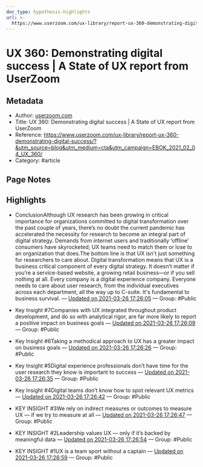 ```yaml
---
doc_type: hypothesis-highlights
url: >-
  https://www.userzoom.com/ux-library/report-ux-360-demonstrating-digital-success/?&utm_source=blog&utm_medium=cta&utm_campaign=EBOK_2021_02_04_UX_360/
---
```


# UX 360: Demonstrating digital success | A State of UX report from UserZoom

## Metadata
- Author: [userzoom.com]()
- Title: UX 360: Demonstrating digital success | A State of UX report from UserZoom
- Reference: https://www.userzoom.com/ux-library/report-ux-360-demonstrating-digital-success/?&utm_source=blog&utm_medium=cta&utm_campaign=EBOK_2021_02_04_UX_360/
- Category: #article

## Page Notes
## Highlights
- ConclusionAlthough UX research has been growing in critical importance for organizations committed to digital transformation over the past couple of years, there’s no doubt the current pandemic has accelerated the necessity for research to become an integral part of digital strategy. Demands from internet users and traditionally ‘offline’ consumers have skyrocketed; UX teams need to match them or lose to an organization that does.The bottom line is that UX isn't just something for researchers to care about. Digital transformation means that UX is a business critical component of every digital strategy. It doesn’t matter if you’re a service-based website, a growing retail business—or if you sell nothing at all. Every company is a digital experience company. Everyone needs to care about user research, from the individual executives across each department, all the way up to C-suite. It's fundamental to business survival. — [Updated on 2021-03-26 17:26:05](https://hyp.is/6DRpnI4MEeuKCMNHwTXTuA/www.userzoom.com/ux-library/report-ux-360-demonstrating-digital-success/?&utm_source=blog&utm_medium=cta&utm_campaign=EBOK_2021_02_04_UX_360/) — Group: #Public

- Key Insight #7Companies with UX integrated throughout product development, and do so with analytical rigor, are far more likely to report a positive impact on business goals  — [Updated on 2021-03-26 17:26:09](https://hyp.is/6sU8So4MEeud1FcKU8uG3A/www.userzoom.com/ux-library/report-ux-360-demonstrating-digital-success/?&utm_source=blog&utm_medium=cta&utm_campaign=EBOK_2021_02_04_UX_360/) — Group: #Public

- Key Insight #6Taking a methodical approach to UX has a greater impact on business goals — [Updated on 2021-03-26 17:26:26](https://hyp.is/9SEZUo4MEeutj1drwI0zZg/www.userzoom.com/ux-library/report-ux-360-demonstrating-digital-success/?&utm_source=blog&utm_medium=cta&utm_campaign=EBOK_2021_02_04_UX_360/) — Group: #Public

- Key Insight #5Digital experience professionals don’t have time for the user research they know is important to success — [Updated on 2021-03-26 17:26:35](https://hyp.is/-pjPxI4MEeuG8EcDLcBxDw/www.userzoom.com/ux-library/report-ux-360-demonstrating-digital-success/?&utm_source=blog&utm_medium=cta&utm_campaign=EBOK_2021_02_04_UX_360/) — Group: #Public

- Key Insight #4Digital teams don’t know how to spot relevant UX metrics — [Updated on 2021-03-26 17:26:42](https://hyp.is/_sA9no4MEeuz1ofhEjl8KQ/www.userzoom.com/ux-library/report-ux-360-demonstrating-digital-success/?&utm_source=blog&utm_medium=cta&utm_campaign=EBOK_2021_02_04_UX_360/) — Group: #Public

- KEY INSIGHT #3We rely on indirect measures or outcomes to measure UX — if we try to measure at all — [Updated on 2021-03-26 17:26:47](https://hyp.is/AX7dJI4NEeuUK1veYECO7g/www.userzoom.com/ux-library/report-ux-360-demonstrating-digital-success/?&utm_source=blog&utm_medium=cta&utm_campaign=EBOK_2021_02_04_UX_360/) — Group: #Public

- KEY INSIGHT #2Leadership values UX — only if it’s backed by meaningful data — [Updated on 2021-03-26 17:26:54](https://hyp.is/BXGxaI4NEeulpTuz1S8t2Q/www.userzoom.com/ux-library/report-ux-360-demonstrating-digital-success/?&utm_source=blog&utm_medium=cta&utm_campaign=EBOK_2021_02_04_UX_360/) — Group: #Public

- KEY INSIGHT #1UX is a team sport without a captain — [Updated on 2021-03-26 17:26:59](https://hyp.is/CMEsXo4NEeuQw7ew23WCPw/www.userzoom.com/ux-library/report-ux-360-demonstrating-digital-success/?&utm_source=blog&utm_medium=cta&utm_campaign=EBOK_2021_02_04_UX_360/) — Group: #Public



